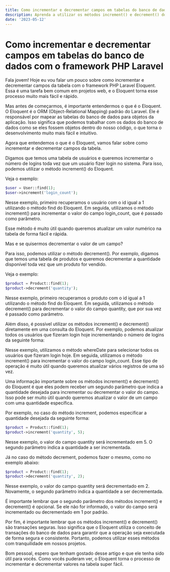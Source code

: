 ```yaml
---
title: Como incrementar e decrementar campos em tabelas do banco de dados com o framework PHP Laravel
description: Aprenda a utilizar os métodos increment() e decrement() do Laravel Eloquent para incrementar e decrementar campos de tabelas de forma fácil e rápida. Saiba mais aqui.
date: '2023-05-12'
---
```


# Como incrementar e decrementar campos em tabelas do banco de dados com o framework PHP Laravel

Fala jovem! Hoje eu vou falar um pouco sobre como incrementar e decrementar campos da tabela com o framework PHP Laravel Eloquent. Essa é uma tarefa bem comum em projetos web, e o Eloquent torna esse processo muito mais fácil e rápido.

Mas antes de começarmos, é importante entendermos o que é o Eloquent. O Eloquent é o ORM (Object-Relational Mapping) padrão do Laravel. Ele é responsável por mapear as tabelas do banco de dados para objetos da aplicação. Isso significa que podemos trabalhar com os dados do banco de dados como se eles fossem objetos dentro do nosso código, o que torna o desenvolvimento muito mais fácil e intuitivo.

Agora que entendemos o que é o Eloquent, vamos falar sobre como incrementar e decrementar campos da tabela.

Digamos que temos uma tabela de usuários e queremos incrementar o número de logins toda vez que um usuário fizer login no sistema. Para isso, podemos utilizar o método increment() do Eloquent.

Veja o exemplo:

```php
$user = User::find(1);
$user->increment('login_count');
```
Nesse exemplo, primeiro recuperamos o usuário com o id igual a 1 utilizando o método find do Eloquent. Em seguida, utilizamos o método increment() para incrementar o valor do campo login_count, que é passado como parâmetro.

Esse método é muito útil quando queremos atualizar um valor numérico na tabela de forma fácil e rápida.

Mas e se quisermos decrementar o valor de um campo?

Para isso, podemos utilizar o método decrement(). Por exemplo, digamos que temos uma tabela de produtos e queremos decrementar a quantidade disponível toda vez que um produto for vendido.

Veja o exemplo:

```php
$product = Product::find(1);
$product->decrement('quantity');
```
Nesse exemplo, primeiro recuperamos o produto com o id igual a 1 utilizando o método find do Eloquent. Em seguida, utilizamos o método decrement() para decrementar o valor do campo quantity, que por sua vez é passado como parâmetro.

Além disso, é possível utilizar os métodos increment() e decrement() diretamente em uma consulta do Eloquent. Por exemplo, podemos atualizar todos os usuários que fizeram login hoje incrementando o número de logins da seguinte forma:

Nesse exemplo, utilizamos o método whereDate para selecionar todos os usuários que fizeram login hoje. Em seguida, utilizamos o método increment() para incrementar o valor do campo login_count. Esse tipo de operação é muito útil quando queremos atualizar vários registros de uma só vez.

Uma informação importante sobre os métodos increment() e decrement() do Eloquent é que eles podem receber um segundo parâmetro que indica a quantidade desejada para incrementar ou decrementar o valor do campo. Isso pode ser muito útil quando queremos atualizar o valor de um campo com uma quantidade específica.

Por exemplo, no caso do método increment, podemos especificar a quantidade desejada da seguinte forma:

```php
$product = Product::find(1);
$product->increment('quantity', 5);
```

Nesse exemplo, o valor do campo quantity será incrementado em 5. O segundo parâmetro indica a quantidade a ser incrementada.

Já no caso do método decrement, podemos fazer o mesmo, como no exemplo abaixo:

```php
$product = Product::find(1);
$product->decrement('quantity', 2);
```

Nesse exemplo, o valor do campo quantity será decrementado em 2. Novamente, o segundo parâmetro indica a quantidade a ser decrementada.

É importante lembrar que o segundo parâmetro dos métodos increment() e decrement() é opcional. Se ele não for informado, o valor do campo será incrementado ou decrementado em 1 por padrão.

Por fim, é importante lembrar que os métodos increment() e decrement() são transações seguras. Isso significa que o Eloquent utiliza o conceito de transações do banco de dados para garantir que a operação seja executada de forma segura e consistente. Portanto, podemos utilizar esses métodos com tranquilidade em nossos projetos.

Bom pessoal, espero que tenham gostado desse artigo e que ele tenha sido útil para vocês. Como vocês puderam ver, o Eloquent torna o processo de incrementar e decrementar valores na tabela super fácil.

